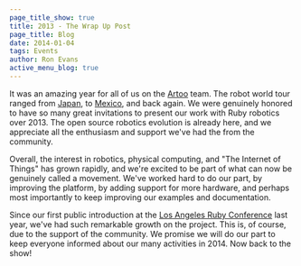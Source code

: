 ```yaml
---
page_title_show: true
title: 2013 - The Wrap Up Post
page_title: Blog
date: 2014-01-04
tags: Events
author: Ron Evans
active_menu_blog: true
---
```


It was an amazing year for all of us on the [Artoo](http://artoo.io) team. The robot world tour ranged from [Japan](http://rubykaigi.org/2013), to [Mexico](http://magmaconf.com/), and back again. We were genuinely honored to have so many great invitations to present our work with Ruby robotics over 2013. The open source robotics evolution is already here, and we appreciate all the enthusiasm and support we've had the from the community.

Overall, the interest in robotics, physical computing, and "The Internet of Things" has grown rapidly, and we're excited to be part of what can now be genuinely called a movement. We've worked hard to do our part, by improving the platform, by adding support for more hardware, and perhaps most importantly to keep improving our examples and documentation.

Since our first public introduction at the [Los Angeles Ruby Conference](http://larubyconf.com) last year, we've had such remarkable growth on the project. This is, of course, due to the support of the community. We promise we will do our part to keep everyone informed about our many activities in 2014. Now back to the show!
